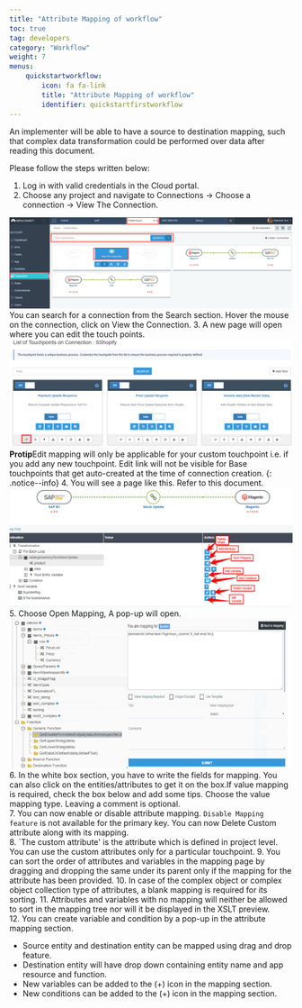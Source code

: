 ```yaml
---
title: "Attribute Mapping of workflow"
toc: true
tag: developers
category: "Workflow"
weight: 7
menus: 
    quickstartworkflow:
        icon: fa fa-link
        title: "Attribute Mapping of workflow" 
        identifier: quickstartfirstworkflow
---
```


An implementer will be able to have a source to destination mapping, such that complex data transformation could be performed over data after reading this document.

Please follow the steps written below:

1. Log in with valid credentials in the Cloud portal.
2. Choose any project and navigate to Connections -> Choose a connection -> View The Connection.

![Attribute-Mapping1](/staticfiles/workflow-management/media/Attribute-Mapping1.png)  
You can search for a connection from the Search section. Hover the mouse on the connection, click on View the Connection.
3. A new page will open where you can edit the touch points.  
![Attribute-Mapping2](/staticfiles/workflow-management/media/Attribute-Mapping2.png)  
**Protip**Edit mapping will only be applicable for your custom touchpoint i.e. if you add any new touchpoint. Edit link will not be visible for Base touchpoints that get auto-created at the time of connection creation.
{: .notice--info}
4. You will see a page like this. Refer to this document.  
![Attribute-Mapping3](/staticfiles/workflow-management/media/Attribute-Mapping3.png)  
5. Choose Open Mapping, A pop-up will open.  
![Attribute-Mapping4](/staticfiles/workflow-management/media/Attribute-Mapping4.png)  
6. In the white box section, you have to write the fields for mapping. You can also click on the entities/attributes to get it on the box.If value mapping is required, check the box below and add some tips.
Choose the value mapping type. Leaving a comment is optional.  
7. You can now enable or disable attribute mapping. `Disable Mapping feature` is not available for the primary key.
You can now Delete Custom attribute along with its mapping.  
8. `The custom attribute' is the attribute which is defined in project level. You can use the custom attributes only for a particular touchpoint.
9. You can sort the order of attributes and variables in the mapping page by dragging and dropping the same under its parent only if the mapping for the attribute has been provided.
10. In case of the complex object or complex object collection type of attributes, a blank mapping is required for its sorting.
11. Attributes and variables with no mapping will neither be allowed to sort in the mapping tree nor will it be displayed in the XSLT preview.  
12. You can create variable and condition by a pop-up in the attribute mapping section.
* Source entity and destination entity can be mapped using drag and drop feature. 
* Destination entity will have drop down containing entity name and app resource and function. 
* New variables can be added to the (+) icon in the mapping section. 
* New conditions can be added to the (+) icon in the mapping section.